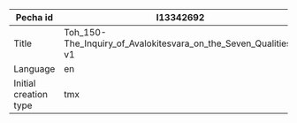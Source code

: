 |Pecha id | I13342692
| --- | --- 
|Title | Toh_150-The_Inquiry_of_Avalokitesvara_on_the_Seven_Qualities-v1 
|Language | en
|Initial creation type | tmx